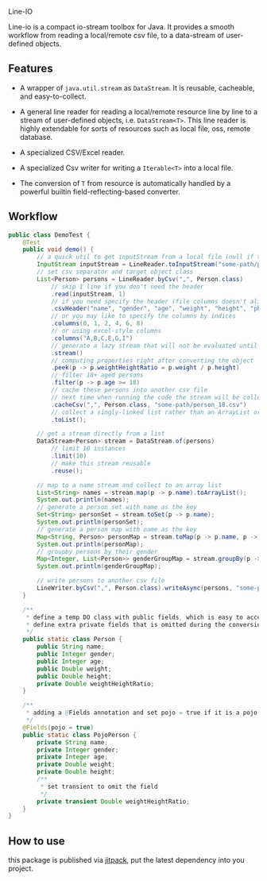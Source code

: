 Line-IO

Line-io is a compact io-stream toolbox for Java. 
It provides a smooth workflow from reading a local/remote csv file, 
to a data-stream of user-defined objects.

## Features
* A wrapper of `java.util.stream` as `DataStream`. 
It is reusable, cacheable, and easy-to-collect.

* A general line reader for reading a local/remote resource line by line to a stream of user-defined objects,
i.e. `DataStream<T>`.
This line reader is highly extendable for sorts of resources such as local file, oss, remote database.

* A specialized CSV/Excel reader.

* A specialized Csv writer for writing a `Iterable<T>` into a local file.

* The conversion of `T` from resource is automatically handled by a powerful builtin field-reflecting-based converter.

## Workflow
```java
public class DemoTest {
    @Test
    public void demo() {
        // a quick util to get inputStream from a local file (null if the file doesn't exists
        InputStream inputStream = LineReader.toInputStream("some-path/person.csv");
        // set csv separator and target object class
        List<Person> persons = LineReader.byCsv(",", Person.class)
            // skip 1 line if you don't need the header
            .read(inputStream, 1)
            // if you need specify the header (file columns doesn't align with the class fields)
            .csvHeader("name", "gender", "age", "weight", "height", "phone")
            // or you may like to specify the columns by indices
            .columns(0, 1, 2, 4, 6, 8)
            // or using excel-style columns
            .columns("A,B,C,E,G,I")
            // generate a lazy stream that will not be evaluated until collecting.
            .stream()
            // computing properties right after converting the object
            .peek(p -> p.weightHeightRatio = p.weight / p.height)
            // filter 18+ aged persons
            .filter(p -> p.age >= 18)
            // cache these persons into another csv file
            // next time when running the code the stream will be collected from the cached file
            .cacheCsv(",", Person.class, "some-path/person_18.csv")
            // collect a singly-linked list rather than an ArrayList or LinkedList
            .toList();

        // get a stream directly from a list
        DataStream<Person> stream = DataStream.of(persons)
            // limit 10 instances
            .limit(10)
            // make this stream reusable
            .reuse();

        // map to a name stream and collect to an array list
        List<String> names = stream.map(p -> p.name).toArrayList();
        System.out.println(names);
        // generate a person set with name as the key
        Set<String> personSet = stream.toSet(p -> p.name);
        System.out.println(personSet);
        // generate a person map with name as the key
        Map<String, Person> personMap = stream.toMap(p -> p.name, p -> p);
        System.out.println(personMap);
        // groupby persons by their gender
        Map<Integer, List<Person>> genderGroupMap = stream.groupBy(p -> p.gender, Collectors.toList());
        System.out.println(genderGroupMap);

        // write persons to another csv file
        LineWriter.byCsv(",", Person.class).writeAsync(persons, "some-path/person_dump.csv");
    }

    /**
     * define a temp DO class with public fields, which is easy to access than pojo (recommended way)
     * define extra private fields that is omitted during the conversion and could be computed afterwards
     */
    public static class Person {
        public String name;
        public Integer gender;
        public Integer age;
        public Double weight;
        public Double height;
        private Double weightHeightRatio;
    }

    /**
     * adding a @Fields annotation and set pojo = true if it is a pojo (only private fields are considered)
     */
    @Fields(pojo = true)
    public static class PojoPerson {
        private String name;
        private Integer gender;
        private Integer age;
        private Double weight;
        private Double height;
        /**
         * set transient to omit the field
         */
        private transient Double weightHeightRatio;
    }
}
```

## How to use
this package is published via [jitpack](https://www.jitpack.io/#wolray/line-io),
put the latest dependency into you project. 
